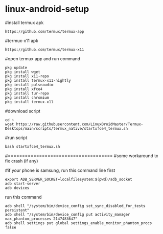 # linux-android-setup

#install termux apk 
```
https://github.com/termux/termux-app
```
#termux-x11 apk
```
https://github.com/termux/termux-x11
```

#open termux app and run command
```
pkg update
pkg install wget
pkg install x11-repo
pkg install termux-x11-nightly
pkg install pulseaudio
pkg install xfce4
pkg install tur-repo
pkg install chromium
pkg install termux-x11
```
#download script
```
cd ~
wget https://raw.githubusercontent.com/LinuxDroidMaster/Termux-Desktops/main/scripts/termux_native/startxfce4_termux.sh
```

#run script
```
bash startxfce4_termux.sh
```

#=====================================
#some workaround to fix crash (if any)

#if your phone is samsung, run this command line first
```
export ADB_SERVER_SOCKET=localfilesystem:$(pwd)/adb_socket
adb start-server
adb devices
```

run this command
```
adb shell "/system/bin/device_config set_sync_disabled_for_tests persistent"
adb shell "/system/bin/device_config put activity_manager max_phantom_processes 2147483647"
adb shell settings put global settings_enable_monitor_phantom_procs false
```
